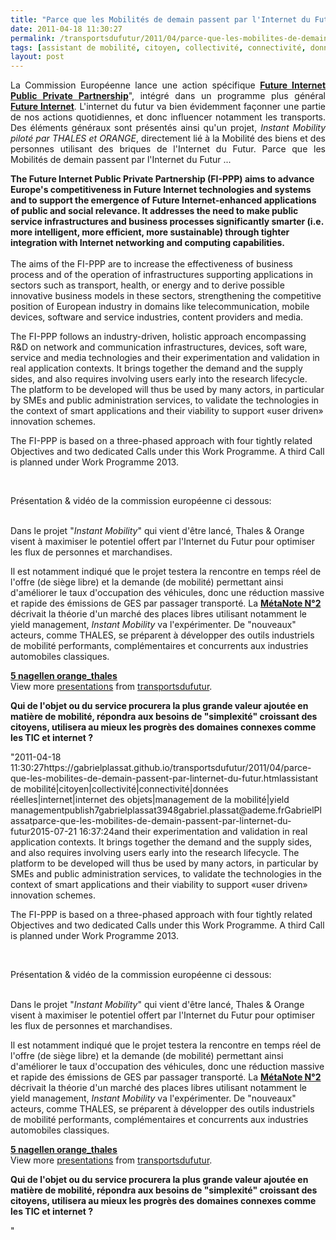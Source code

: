 ```yaml
---
title: "Parce que les Mobilités de demain passent par l'Internet du Futur"
date: 2011-04-18 11:30:27
permalink: /transportsdufutur/2011/04/parce-que-les-mobilites-de-demain-passent-par-linternet-du-futur.html
tags: [assistant de mobilité, citoyen, collectivité, connectivité, données réelles, internet, internet des objets, management de la mobilité, yield management]
layout: post
---
```


<p style="text-align: justify">La Commission Européenne lance une action spécifique <strong><a href=""http://ec.europa.eu/information_society/activities/foi/lead/fippp/index_en.htm"" target=""_blank"">Future Internet Public Private Partnership</a></strong>", intégré dans un programme plus général <strong><a href=""http://www.future-internet.eu/home.html"" target=""_blank"">Future Internet</a></strong>. L'internet du futur va bien évidemment façonner une partie de nos actions quotidiennes, et donc influencer notamment les transports. Des éléments généraux sont présentés ainsi qu'un projet, <em>Instant Mobility piloté par THALES et ORANGE</em>, directement lié à la Mobilité des biens et des personnes utilisant des briques de l'Internet du Futur. Parce que les Mobilités de demain passent par l'Internet du Futur ... </p>  <!--more-->   <p style=""text-align: justifypadding-left: 30px""><strong>The Future Internet Public Private Partnership (FI-PPP) aims to advance Europe's competitiveness in Future Internet technologies and systems and to support the emergence of Future Internet-enhanced applications of public and social relevance. It addresses the need to make public service infrastructures and business processes significantly smarter (i.e. more intelligent, more efficient, more sustainable) through tighter integration with Internet networking and computing capabilities.<br /><br /></strong>The aims of the FI-PPP are to increase the effectiveness of business process and of the operation of infrastructures supporting applications in sectors such as transport, health, or energy and to derive possible innovative business models in these sectors, strengthening the competitive position of European industry in domains like telecommunication, mobile devices, software and service industries, content providers and media.</p> <p style=""text-align: justifypadding-left: 30px"">The FI-PPP follows an industry-driven, holistic approach encompassing R&D on network and communication infrastructures, devices, soft ware, service and media technologies and their experimentation and validation in real application contexts. It brings together the demand and the supply sides, and also requires involving users early into the research lifecycle. The platform to be developed will thus be used by many actors, in particular by SMEs and public administration services, to validate the technologies in the context of smart applications and their viability to support «user driven» innovation schemes.</p> <p style=""text-align: justifypadding-left: 30px"">The FI-PPP is based on a three-phased approach with four tightly related Objectives and two dedicated Calls under this Work Programme. A third Call is planned under Work Programme 2013.<br /><br /></p> <p><a href="https://gabrielplassat.github.io/transportsdufutur/wp-content/uploads/sites/6/old/6a0120a66d2ad4970b014e87e4a661970d-800wi.jpg"" rel=""lightbox""><img alt=""Instant_mobility"" class=""asset  asset-image at-xid-6a0120a66d2ad4970b014e87e4a661970d"" src=""/wp-content/uploads/sites/6/old/6a0120a66d2ad4970b014e87e4a661970d-500wi.jpg"" style=""margin-left: automargin-right: auto"" title=""Instant_mobility"" /></a></p> <p>Présentation & vidéo de la commission européenne ci dessous:<br /> </p>  <p style=""text-align: justify"">Dans le projet "<em>Instant Mobility</em>" qui vient d'être lancé, Thales & Orange visent à maximiser le potentiel offert par l'Internet du Futur pour optimiser les flux de personnes et marchandises.</p> <p style=""text-align: justify"">Il est notamment indiqué que le projet testera la rencontre en temps réel de l'offre (de siège libre) et la demande (de mobilité) permettant ainsi d'améliorer le taux d'occupation des véhicules, donc une réduction massive et rapide des émissions de GES par passager transporté. La <strong><a href="https://gabrielplassat.github.io/transportsdufutur/2010/03/metanote-tdf-2-le-marche-des-mobilites-20.html"" target=""_blank"">MétaNote N°2</a></strong> décrivait la théorie d'un marché des places libres utilisant notamment le yield management, <em>Instant Mobility </em>va l'expérimenter. De "nouveaux" acteurs, comme THALES, se préparent à développer des outils industriels de mobilité performants, complémentaires et concurrents aux industries automobiles classiques.</p> <div id=""__ss_7661472"" style=""width: 425px""><strong style=""margin: 12px 0 4px""><a href=""http://www.slideshare.net/transportsdufutur/5-nagellen-orangethales"" title=""5 nagellen orange_thales"">5 nagellen orange_thales</a></strong>         <div style=""padding: 5px 0 12px"">View more <a href=""http://www.slideshare.net/"">presentations</a> from <a href=""http://www.slideshare.net/transportsdufutur"">transportsdufutur</a>.</div> </div> <p style=""text-align: justify""><strong>Qui de l'objet ou du service procurera la plus grande valeur ajoutée en matière de mobilité, répondra aux besoins de "simplexité" croissant des citoyens, utilisera au mieux les progrès des domaines connexes comme les TIC et internet ?</strong></p>"2011-04-18 11:30:27https://gabrielplassat.github.io/transportsdufutur/2011/04/parce-que-les-mobilites-de-demain-passent-par-linternet-du-futur.htmlassistant de mobilité|citoyen|collectivité|connectivité|données réelles|internet|internet des objets|management de la mobilité|yield managementpublish7gabrielplassat3948gabriel.plassat@ademe.frGabrielPlassatparce-que-les-mobilites-de-demain-passent-par-linternet-du-futur2015-07-21 16:37:24and their experimentation and validation in real application contexts. It brings together the demand and the supply sides, and also requires involving users early into the research lifecycle. The platform to be developed will thus be used by many actors, in particular by SMEs and public administration services, to validate the technologies in the context of smart applications and their viability to support «user driven» innovation schemes.</p> <p style=""text-align: justifypadding-left: 30px"">The FI-PPP is based on a three-phased approach with four tightly related Objectives and two dedicated Calls under this Work Programme. A third Call is planned under Work Programme 2013.<br /><br /></p> <p><a href="https://gabrielplassat.github.io/transportsdufutur/wp-content/uploads/sites/6/old/6a0120a66d2ad4970b014e87e4a661970d-800wi.jpg"" rel=""lightbox""><img alt=""Instant_mobility"" class=""asset  asset-image at-xid-6a0120a66d2ad4970b014e87e4a661970d"" src=""/wp-content/uploads/sites/6/old/6a0120a66d2ad4970b014e87e4a661970d-500wi.jpg"" style=""margin-left: automargin-right: auto"" title=""Instant_mobility"" /></a></p> <p>Présentation & vidéo de la commission européenne ci dessous:<br /> </p>  <p style=""text-align: justify"">Dans le projet "<em>Instant Mobility</em>" qui vient d'être lancé, Thales & Orange visent à maximiser le potentiel offert par l'Internet du Futur pour optimiser les flux de personnes et marchandises.</p> <p style=""text-align: justify"">Il est notamment indiqué que le projet testera la rencontre en temps réel de l'offre (de siège libre) et la demande (de mobilité) permettant ainsi d'améliorer le taux d'occupation des véhicules, donc une réduction massive et rapide des émissions de GES par passager transporté. La <strong><a href="https://gabrielplassat.github.io/transportsdufutur/2010/03/metanote-tdf-2-le-marche-des-mobilites-20.html"" target=""_blank"">MétaNote N°2</a></strong> décrivait la théorie d'un marché des places libres utilisant notamment le yield management, <em>Instant Mobility </em>va l'expérimenter. De "nouveaux" acteurs, comme THALES, se préparent à développer des outils industriels de mobilité performants, complémentaires et concurrents aux industries automobiles classiques.</p> <div id=""__ss_7661472"" style=""width: 425px""><strong style=""margin: 12px 0 4px""><a href=""http://www.slideshare.net/transportsdufutur/5-nagellen-orangethales"" title=""5 nagellen orange_thales"">5 nagellen orange_thales</a></strong>         <div style=""padding: 5px 0 12px"">View more <a href=""http://www.slideshare.net/"">presentations</a> from <a href=""http://www.slideshare.net/transportsdufutur"">transportsdufutur</a>.</div> </div> <p style=""text-align: justify""><strong>Qui de l'objet ou du service procurera la plus grande valeur ajoutée en matière de mobilité, répondra aux besoins de "simplexité" croissant des citoyens, utilisera au mieux les progrès des domaines connexes comme les TIC et internet ?</strong></p>"
